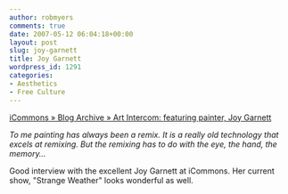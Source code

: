 ```yaml
---
author: robmyers
comments: true
date: 2007-05-12 06:04:18+00:00
layout: post
slug: joy-garnett
title: Joy Garnett
wordpress_id: 1291
categories:
- Aesthetics
- Free Culture
---
```


[iCommons » Blog Archive » Art Intercom: featuring painter, Joy Garnett](http://icommons.org/2007/05/11/art-intercom-featuring-painter-joy-garnett/#more-635)  
  
_To me painting has always been a remix. It is a really old technology that excels at remixing. But the remixing has to do with the eye, the hand, the memory…_  
  
Good interview with the excellent Joy Garnett at iCommons. Her current show, "Strange Weather" looks wonderful as well.  


